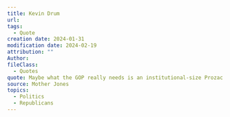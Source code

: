 ```yaml
---
title: Kevin Drum
url: 
tags:
  - Quote
creation date: 2024-01-31
modification date: 2024-02-19
attribution: ""
Author: 
fileClass:
  - Quotes
quote: Maybe what the GOP really needs is an institutional-size Prozac. Or Viagra. Or something.
source: Mother Jones
topics:
  - Politics
  - Republicans
---
```

